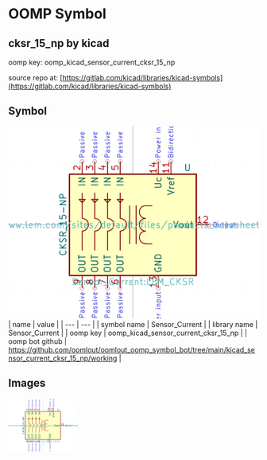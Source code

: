 # OOMP Symbol  
## cksr_15_np  by kicad  
  
oomp key: oomp_kicad_sensor_current_cksr_15_np  
  
source repo at: [https://gitlab.com/kicad/libraries/kicad-symbols](https://gitlab.com/kicad/libraries/kicad-symbols)  
## Symbol  
  
[![working.png](working_600.png)](working.png)  
| name | value | 
| --- | --- | 
| symbol name | Sensor_Current | 
| library name | Sensor_Current | 
| oomp key | oomp_kicad_sensor_current_cksr_15_np | 
| oomp bot github | https://github.com/oomlout/oomlout_oomp_symbol_bot/tree/main/kicad_sensor_current_cksr_15_np/working | 
## Images  
  
[![working.png](working_140.png)](working.png)  
